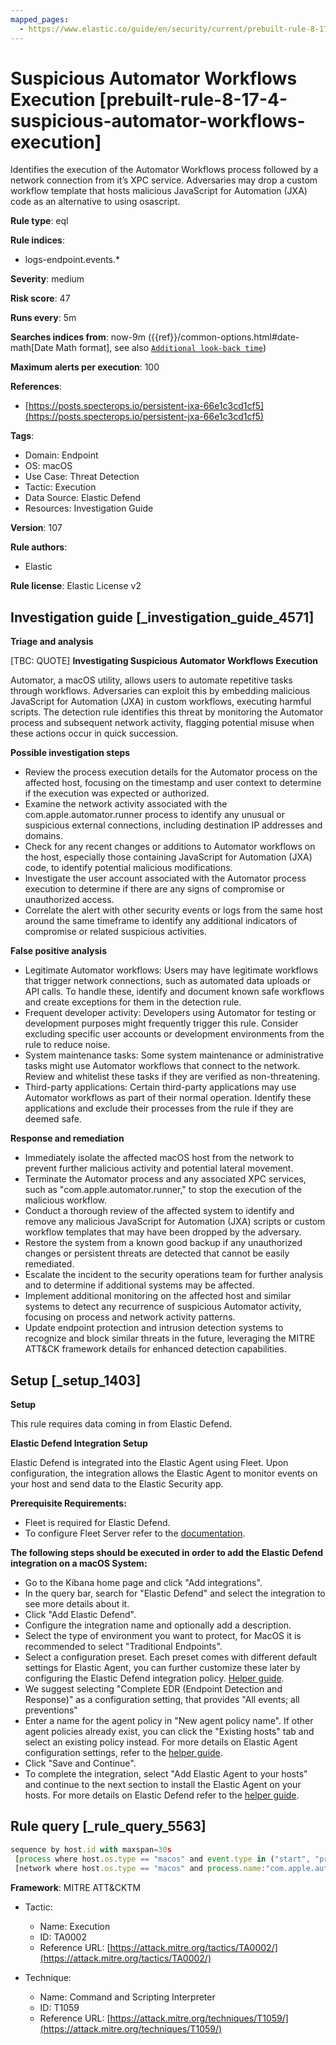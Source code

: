 ```yaml
---
mapped_pages:
  - https://www.elastic.co/guide/en/security/current/prebuilt-rule-8-17-4-suspicious-automator-workflows-execution.html
---
```


# Suspicious Automator Workflows Execution [prebuilt-rule-8-17-4-suspicious-automator-workflows-execution]

Identifies the execution of the Automator Workflows process followed by a network connection from it’s XPC service. Adversaries may drop a custom workflow template that hosts malicious JavaScript for Automation (JXA) code as an alternative to using osascript.

**Rule type**: eql

**Rule indices**:

* logs-endpoint.events.*

**Severity**: medium

**Risk score**: 47

**Runs every**: 5m

**Searches indices from**: now-9m ({{ref}}/common-options.html#date-math[Date Math format], see also [`Additional look-back time`](docs-content://solutions/security/detect-and-alert/create-detection-rule.md#rule-schedule))

**Maximum alerts per execution**: 100

**References**:

* [https://posts.specterops.io/persistent-jxa-66e1c3cd1cf5](https://posts.specterops.io/persistent-jxa-66e1c3cd1cf5)

**Tags**:

* Domain: Endpoint
* OS: macOS
* Use Case: Threat Detection
* Tactic: Execution
* Data Source: Elastic Defend
* Resources: Investigation Guide

**Version**: 107

**Rule authors**:

* Elastic

**Rule license**: Elastic License v2

## Investigation guide [_investigation_guide_4571]

**Triage and analysis**

[TBC: QUOTE]
**Investigating Suspicious Automator Workflows Execution**

Automator, a macOS utility, allows users to automate repetitive tasks through workflows. Adversaries can exploit this by embedding malicious JavaScript for Automation (JXA) in custom workflows, executing harmful scripts. The detection rule identifies this threat by monitoring the Automator process and subsequent network activity, flagging potential misuse when these actions occur in quick succession.

**Possible investigation steps**

* Review the process execution details for the Automator process on the affected host, focusing on the timestamp and user context to determine if the execution was expected or authorized.
* Examine the network activity associated with the com.apple.automator.runner process to identify any unusual or suspicious external connections, including destination IP addresses and domains.
* Check for any recent changes or additions to Automator workflows on the host, especially those containing JavaScript for Automation (JXA) code, to identify potential malicious modifications.
* Investigate the user account associated with the Automator process execution to determine if there are any signs of compromise or unauthorized access.
* Correlate the alert with other security events or logs from the same host around the same timeframe to identify any additional indicators of compromise or related suspicious activities.

**False positive analysis**

* Legitimate Automator workflows: Users may have legitimate workflows that trigger network connections, such as automated data uploads or API calls. To handle these, identify and document known safe workflows and create exceptions for them in the detection rule.
* Frequent developer activity: Developers using Automator for testing or development purposes might frequently trigger this rule. Consider excluding specific user accounts or development environments from the rule to reduce noise.
* System maintenance tasks: Some system maintenance or administrative tasks might use Automator workflows that connect to the network. Review and whitelist these tasks if they are verified as non-threatening.
* Third-party applications: Certain third-party applications may use Automator workflows as part of their normal operation. Identify these applications and exclude their processes from the rule if they are deemed safe.

**Response and remediation**

* Immediately isolate the affected macOS host from the network to prevent further malicious activity and potential lateral movement.
* Terminate the Automator process and any associated XPC services, such as "com.apple.automator.runner," to stop the execution of the malicious workflow.
* Conduct a thorough review of the affected system to identify and remove any malicious JavaScript for Automation (JXA) scripts or custom workflow templates that may have been dropped by the adversary.
* Restore the system from a known good backup if any unauthorized changes or persistent threats are detected that cannot be easily remediated.
* Escalate the incident to the security operations team for further analysis and to determine if additional systems may be affected.
* Implement additional monitoring on the affected host and similar systems to detect any recurrence of suspicious Automator activity, focusing on process and network activity patterns.
* Update endpoint protection and intrusion detection systems to recognize and block similar threats in the future, leveraging the MITRE ATT&CK framework details for enhanced detection capabilities.


## Setup [_setup_1403]

**Setup**

This rule requires data coming in from Elastic Defend.

**Elastic Defend Integration Setup**

Elastic Defend is integrated into the Elastic Agent using Fleet. Upon configuration, the integration allows the Elastic Agent to monitor events on your host and send data to the Elastic Security app.

**Prerequisite Requirements:**

* Fleet is required for Elastic Defend.
* To configure Fleet Server refer to the [documentation](docs-content://reference/ingestion-tools/fleet/fleet-server.md).

**The following steps should be executed in order to add the Elastic Defend integration on a macOS System:**

* Go to the Kibana home page and click "Add integrations".
* In the query bar, search for "Elastic Defend" and select the integration to see more details about it.
* Click "Add Elastic Defend".
* Configure the integration name and optionally add a description.
* Select the type of environment you want to protect, for MacOS it is recommended to select "Traditional Endpoints".
* Select a configuration preset. Each preset comes with different default settings for Elastic Agent, you can further customize these later by configuring the Elastic Defend integration policy. [Helper guide](docs-content://solutions/security/configure-elastic-defend/configure-an-integration-policy-for-elastic-defend.md).
* We suggest selecting "Complete EDR (Endpoint Detection and Response)" as a configuration setting, that provides "All events; all preventions"
* Enter a name for the agent policy in "New agent policy name". If other agent policies already exist, you can click the "Existing hosts" tab and select an existing policy instead. For more details on Elastic Agent configuration settings, refer to the [helper guide](docs-content://reference/ingestion-tools/fleet/agent-policy.md).
* Click "Save and Continue".
* To complete the integration, select "Add Elastic Agent to your hosts" and continue to the next section to install the Elastic Agent on your hosts. For more details on Elastic Defend refer to the [helper guide](docs-content://solutions/security/configure-elastic-defend/install-elastic-defend.md).


## Rule query [_rule_query_5563]

```js
sequence by host.id with maxspan=30s
 [process where host.os.type == "macos" and event.type in ("start", "process_started") and process.name == "automator"]
 [network where host.os.type == "macos" and process.name:"com.apple.automator.runner"]
```

**Framework**: MITRE ATT&CKTM

* Tactic:

    * Name: Execution
    * ID: TA0002
    * Reference URL: [https://attack.mitre.org/tactics/TA0002/](https://attack.mitre.org/tactics/TA0002/)

* Technique:

    * Name: Command and Scripting Interpreter
    * ID: T1059
    * Reference URL: [https://attack.mitre.org/techniques/T1059/](https://attack.mitre.org/techniques/T1059/)



